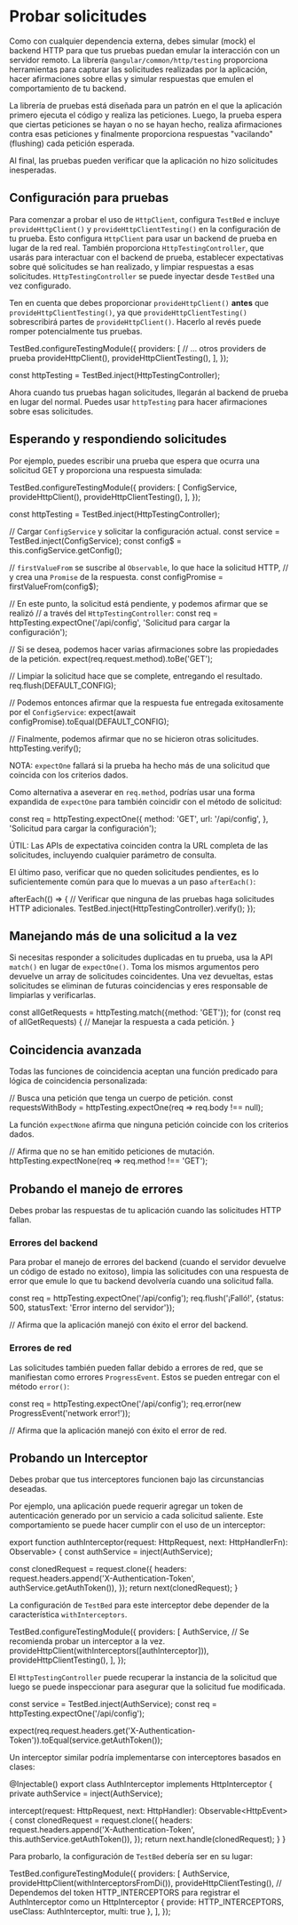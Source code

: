 # Probar solicitudes

Como con cualquier dependencia externa, debes simular (mock) el backend HTTP para que tus pruebas puedan emular la interacción con un servidor remoto. La librería `@angular/common/http/testing` proporciona herramientas para capturar las solicitudes realizadas por la aplicación, hacer afirmaciones sobre ellas y simular respuestas que emulen el comportamiento de tu backend.

La librería de pruebas está diseñada para un patrón en el que la aplicación primero ejecuta el código y realiza las peticiones. Luego, la prueba espera que ciertas peticiones se hayan o no se hayan hecho, realiza afirmaciones contra esas peticiones y finalmente proporciona respuestas "vacilando" (flushing) cada petición esperada.

Al final, las pruebas pueden verificar que la aplicación no hizo solicitudes inesperadas.

## Configuración para pruebas

Para comenzar a probar el uso de `HttpClient`, configura `TestBed` e incluye `provideHttpClient()` y `provideHttpClientTesting()` en la configuración de tu prueba. Esto configura `HttpClient` para usar un backend de prueba en lugar de la red real. También proporciona `HttpTestingController`, que usarás para interactuar con el backend de prueba, establecer expectativas sobre qué solicitudes se han realizado, y limpiar respuestas a esas solicitudes. `HttpTestingController` se puede inyectar desde `TestBed` una vez configurado.

Ten en cuenta que debes proporcionar `provideHttpClient()` **antes** que `provideHttpClientTesting()`, ya que `provideHttpClientTesting()` sobrescribirá partes de `provideHttpClient()`. Hacerlo al revés puede romper potencialmente tus pruebas.

<docs-code language="ts">
TestBed.configureTestingModule({
  providers: [
    // ... otros providers de prueba
    provideHttpClient(),
    provideHttpClientTesting(),
  ],
});

const httpTesting = TestBed.inject(HttpTestingController);
</docs-code>

Ahora cuando tus pruebas hagan solicitudes, llegarán al backend de prueba en lugar del normal. Puedes usar `httpTesting` para hacer afirmaciones sobre esas solicitudes.

## Esperando y respondiendo solicitudes

Por ejemplo, puedes escribir una prueba que espera que ocurra una solicitud GET y proporciona una respuesta simulada:

<docs-code language="ts">
TestBed.configureTestingModule({
  providers: [
    ConfigService,
    provideHttpClient(),
    provideHttpClientTesting(),
  ],
});

const httpTesting = TestBed.inject(HttpTestingController);

// Cargar `ConfigService` y solicitar la configuración actual.
const service = TestBed.inject(ConfigService);
const config$ = this.configService.getConfig<Config>();

// `firstValueFrom` se suscribe al `Observable`, lo que hace la solicitud HTTP,
// y crea una `Promise` de la respuesta.
const configPromise = firstValueFrom(config$);

// En este punto, la solicitud está pendiente, y podemos afirmar que se realizó
// a través del `HttpTestingController`:
const req = httpTesting.expectOne('/api/config', 'Solicitud para cargar la configuración');

// Si se desea, podemos hacer varias afirmaciones sobre las propiedades de la petición.
expect(req.request.method).toBe('GET');

// Limpiar la solicitud hace que se complete, entregando el resultado.
req.flush(DEFAULT_CONFIG);

// Podemos entonces afirmar que la respuesta fue entregada exitosamente por el `ConfigService`:
expect(await configPromise).toEqual(DEFAULT_CONFIG);

// Finalmente, podemos afirmar que no se hicieron otras solicitudes.
httpTesting.verify();
</docs-code>

NOTA: `expectOne` fallará si la prueba ha hecho más de una solicitud que coincida con los criterios dados.

Como alternativa a aseverar en `req.method`, podrías usar una forma expandida de `expectOne` para también coincidir con el método de solicitud:

<docs-code language="ts">
const req = httpTesting.expectOne({
  method: 'GET',
  url: '/api/config',
}, 'Solicitud para cargar la configuración');
</docs-code>

ÚTIL: Las APIs de expectativa coinciden contra la URL completa de las solicitudes, incluyendo cualquier parámetro de consulta.

El último paso, verificar que no queden solicitudes pendientes, es lo suficientemente común para que lo muevas a un paso `afterEach()`:

<docs-code language="ts">
afterEach(() => {
  // Verificar que ninguna de las pruebas haga solicitudes HTTP adicionales.
  TestBed.inject(HttpTestingController).verify();
});
</docs-code>

## Manejando más de una solicitud a la vez

Si necesitas responder a solicitudes duplicadas en tu prueba, usa la API `match()` en lugar de `expectOne()`. Toma los mismos argumentos pero devuelve un array de solicitudes coincidentes. Una vez devueltas, estas solicitudes se eliminan de futuras coincidencias y eres responsable de limpiarlas y verificarlas.

<docs-code language="ts">
const allGetRequests = httpTesting.match({method: 'GET'});
for (const req of allGetRequests) {
  // Manejar la respuesta a cada petición.
}
</docs-code>

## Coincidencia avanzada

Todas las funciones de coincidencia aceptan una función predicado para lógica de coincidencia personalizada:

<docs-code language="ts">
// Busca una petición que tenga un cuerpo de petición.
const requestsWithBody = httpTesting.expectOne(req => req.body !== null);
</docs-code>

La función `expectNone` afirma que ninguna petición coincide con los criterios dados.

<docs-code language="ts">
// Afirma que no se han emitido peticiones de mutación.
httpTesting.expectNone(req => req.method !== 'GET');
</docs-code>

## Probando el manejo de errores

Debes probar las respuestas de tu aplicación cuando las solicitudes HTTP fallan.

### Errores del backend

Para probar el manejo de errores del backend (cuando el servidor devuelve un código de estado no exitoso), limpia las solicitudes con una respuesta de error que emule lo que tu backend devolvería cuando una solicitud falla.

<docs-code language="ts">
const req = httpTesting.expectOne('/api/config');
req.flush('¡Falló!', {status: 500, statusText: 'Error interno del servidor'});

// Afirma que la aplicación manejó con éxito el error del backend.
</docs-code>

### Errores de red

Las solicitudes también pueden fallar debido a errores de red, que se manifiestan como errores `ProgressEvent`. Estos se pueden entregar con el método `error()`:

<docs-code language="ts">
const req = httpTesting.expectOne('/api/config');
req.error(new ProgressEvent('network error!'));

// Afirma que la aplicación manejó con éxito el error de red.
</docs-code>

## Probando un Interceptor

Debes probar que tus interceptores funcionen bajo las circunstancias deseadas.

Por ejemplo, una aplicación puede requerir agregar un token de autenticación generado por un servicio a cada solicitud saliente.
Este comportamiento se puede hacer cumplir con el uso de un interceptor:

<docs-code language="ts">
export function authInterceptor(request: HttpRequest<unknown>, next: HttpHandlerFn): Observable<HttpEvent<unknown>> {
  const authService = inject(AuthService);

  const clonedRequest = request.clone({
    headers: request.headers.append('X-Authentication-Token', authService.getAuthToken()),
  });
  return next(clonedRequest);
}
</docs-code>

La configuración de `TestBed` para este interceptor debe depender de la característica `withInterceptors`.

<docs-code language="ts">
TestBed.configureTestingModule({
  providers: [
    AuthService,
    // Se recomienda probar un interceptor a la vez.
    provideHttpClient(withInterceptors([authInterceptor])),
    provideHttpClientTesting(),
  ],
});
</docs-code>

El `HttpTestingController` puede recuperar la instancia de la solicitud que luego se puede inspeccionar para asegurar que la solicitud fue modificada.

<docs-code language="ts">
const service = TestBed.inject(AuthService);
const req = httpTesting.expectOne('/api/config');

expect(req.request.headers.get('X-Authentication-Token')).toEqual(service.getAuthToken());
</docs-code>

Un interceptor similar podría implementarse con interceptores basados en clases:

<docs-code language="ts">
@Injectable()
export class AuthInterceptor implements HttpInterceptor {
  private authService = inject(AuthService);

  intercept(request: HttpRequest<unknown>, next: HttpHandler): Observable<HttpEvent<unknown>> {
    const clonedRequest = request.clone({
      headers: request.headers.append('X-Authentication-Token', this.authService.getAuthToken()),
    });
    return next.handle(clonedRequest);
  }
}
</docs-code>

Para probarlo, la configuración de `TestBed` debería ser en su lugar:

<docs-code language="ts">
TestBed.configureTestingModule({
  providers: [
    AuthService,
    provideHttpClient(withInterceptorsFromDi()),
    provideHttpClientTesting(),
    // Dependemos del token HTTP_INTERCEPTORS para registrar el AuthInterceptor como un HttpInterceptor
    { provide: HTTP_INTERCEPTORS, useClass: AuthInterceptor, multi: true },
  ],
});
</docs-code>
